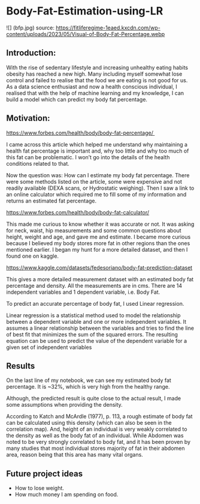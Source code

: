 # Body-Fat-Estimation-using-LR

![] (bfp.jpg)
source: https://fitliferegime-1eaed.kxcdn.com/wp-content/uploads/2023/05/Visual-of-Body-Fat-Percentage.webp

## Introduction:
With the rise of sedentary lifestyle and increasing unhealthy eating habits obesity has reached a new high. Many including myself somewhat lose control and failed to realise that the food we are eating is not good for us. As a data science enthusiast and now a health conscious individual, I realised that with the help of machine learning and my knowledge, I can build a model which can predict my body fat percentage.

## Motivation:

https://www.forbes.com/health/body/body-fat-percentage/ 

I came across this article which helped me understand why maintaining a health fat percentage is important and, why too little and why too much of this fat can be problematic. I won’t go into the details of the health conditions related to that.

Now the question was: How can I estimate my body fat percentage. There were some methods listed on the article, some were expensive and not readily available (DEXA scans, or Hydrostatic weighing). Then I saw a link to an online calculator which required me to fill some of my information and returns an estimated fat percentage.

https://www.forbes.com/health/body/body-fat-calculator/

This made me curious to know whether it was accurate or not. It was asking for neck, waist, hip measurements and some common questions about height, weight and age, and gave me and estimate. 
I became more curious because I believed my body stores more fat in other regions than the ones mentioned earlier. I began my hunt for a more detailed dataset, and then I found one on kaggle.

https://www.kaggle.com/datasets/fedesoriano/body-fat-prediction-dataset

This gives a more detailed measurement dataset with an estimated body fat percentage and density. All the measurements are in cms.
There are 14 independent variables and 1 dependent variable, i.e. Body Fat.

To predict an accurate percentage of body fat, I used Linear regression.

Linear regression is a statistical method used to model the relationship between a dependent variable and one or more independent variables. It assumes a linear relationship between the variables and tries to find the line of best fit that minimizes the sum of the squared errors. The resulting equation can be used to predict the value of the dependent variable for a given set of independent variables

## Results

On the last line of my notebook, we can see my estimated body fat percentage. It is ~32%, which is very high from the healthy range.

Although, the predicted result is quite close to the actual result, I made some assumptions when providing the density.

According to Katch and McArdle (1977), p. 113, a rough estimate of body fat can be calculated using this density (which can also be seen in the correlation map). And, height of an individual is very weakly correlated to the density as well as the body fat of an individual. While Abdomen was noted to be very strongly correlated to body fat, and it has been proven by many studies that most individual stores majority of fat in their abdomen area, reason being that this area has many vital organs.

## Future project ideas
- How to lose weight.
- How much money I am spending on food.


